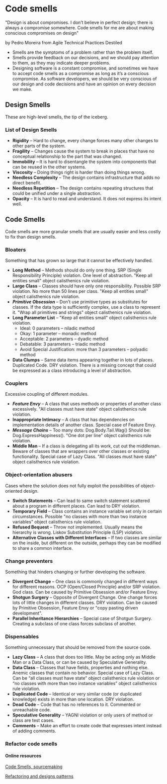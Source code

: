 # Code smells

"Design is about compromises. I don’t believe in perfect design;
there is always a compromise somewhere. Code smells for me are about making conscious compromises on design"

by Pedro Moreira from Agile Technical Practices Destiled

* Smells are the symptoms of a problem rather than the problem itself.
* Smells provide feedback on our decisions, and we should pay attention to them, as they may indicate deeper problems.
* Designing software is a constant compromise, and sometimes we have to accept code smells as a compromise as long as it’s a conscious compromise. As software developers, we should be very conscious of our design and code decisions and have an opinion on every decision we make.

## Design Smells

These are high-level smells, the tip of the iceberg.

### List of Design Smells
* **Rigidity** – Hard to change, every change forces many other changes to other parts of the system.
* **Fragility** – Changes cause the system to break in places that have no conceptual relationship to the part that was changed.
* **Immobility** – It is hard to disentangle the system into components that can be reused in the other systems.
* **Viscosity** – Doing things right is harder than doing things wrong.
* **Needless Complexity** – The design contains infrastructure that adds no direct benefit.
* **Needless Repetition** – The design contains repeating structures that could be unified under a single abstraction.
* **Opacity** – It is hard to read and understand. It does not express its intent well.


## Code Smells

Code smells are more granular smells that are usually easier and less costly to fix than design smells.

### Bloaters
Something that has grown so large that it cannot be effectively handled.

* **Long Method** – Methods should do only one thing. SRP (Single Responsibility Principle) violation. One level of abstraction. "Keep all entities small" object calisthenics rule violation.
* **Large Class** – Classes should have only one responsibility. Possible SRP violation. No more than 50 lines per class. "Keep all entities small" object calisthenics rule violation.
* _**Primitive Obsession**_ – Don’t use primitive types as substitutes for classes. If the data type is sufficiently complex, use a class to represent it. "Wrap all primitives and strings" object calisthenics rule violation.
* **Long Parameter List** – "Keep all entities small" object calisthenics rule violation.
    * Ideal: 0 parameters – niladic method
    * Okay: 1 parameter – monadic method
    * Acceptable: 2 parameters – dyadic method
    * Debatable: 3 parameters – triadic method
    * Avoid Special Justification: more than 3 parameters – polyadic method
* **Data Clumps** – Same data items appearing together in lots of places. Duplicated Code. DRY violation. There is a missing concept that could be expressed as a class introducing a level of abstraction.

### Couplers
Excessive coupling of different modules.

* _**Feature Envy**_ – A class that uses methods or properties of another class excessively. "All classes must have state" object calisthenics rule violation.
* **Inappropriate Intimacy** – A class that has dependencies on implementation details of another class. Special case of Feature Envy.
* _**Message Chains**_ – Too many dots: Dog.Body.Tail.Wag() Should be: Dog.ExpressHappiness(). "One dot per line" object calisthenics rule violation.
* **Middle Man** – If a class is delegating all its work, cut out the middleman. Beware of classes that are wrappers over other classes or existing functionality. Special case of Lazy Class. "All classes must have state" object calisthenics rule violation.

### Object-orientation abusers
Cases where the solution does not fully exploit the possibilities of object-oriented design.

* **Switch Statements** – Can lead to same switch statement scattered about a program in different places. Can lead to DRY violation.
* **Temporary Field** – Class contains an instance variable set only in certain circumstances. Possible "no classes with more than two instance variables" object calisthenics rule violation.
* **Refused Bequest** – Throw not implemented. Usually means the hierarchy is wrong. Liskov Substitution Principle (LSP) violation.
* **Alternative Classes with Different Interfaces** – If two classes are similar on the inside, but different on the outside, perhaps they can be modified to share a common interface.

### Change preventers
Something that hinders changing or further developing the software.

* **Divergent Change** – One class is commonly changed in different ways for different reasons. OCP (Open/Closed Principle) and/or SRP violation. God class. Can be caused by Primitive Obsession and/or Feature Envy.
* **Shotgun Surgery** – Opposite of Divergent Change. One change forces lots of little changes in different classes. DRY violation. Can be caused by Primitive Obsession, Feature Envy or "copy pasting driven development".
* **Parallel Inheritance Hierarchies** – Special case of Shotgun Surgery. Creating a subclass of one class forces subclass of another.

### Dispensables
Something unnecessary that should be removed from the source code.

* **Lazy Class** – A class that does too little. May be acting only as Middle Man or a Data Class, or can be caused by Speculative Generality.
* **Data Class** – Classes that have fields, properties and nothing else. Anemic classes that contain no behavior. Special case of Lazy Class. Can be “all classes must have state” object calisthenics rule violation or “no classes with more than two instance variables” object calisthenics rule violation.
* **Duplicated Code** – Identical or very similar code (or duplicated knowledge) exists in more than one location. DRY violation.
* **Dead Code** – Code that has no references to it. Commented or unreachable code.
* **Speculative Generality** – YAGNI violation or only users of method or class are test cases.
* **Comments** – Make an effort to create code that expresses intent instead of adding comments.

### Refactor code smells

#### Online resources

[Code Smells, sourcemaking](https://sourcemaking.com/refactoring/smells)

[Refactoring and designs patterns](https://refactoring.guru/)
